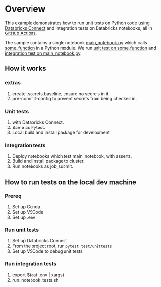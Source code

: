 # Overview

This example demonstrates how to run unit tests on Python code using [Databricks Connect](https://docs.microsoft.com/en-us/azure/databricks/dev-tools/databricks-connect) and integration tests on Databricks notebooks, all in [GitHub Actions](https://docs.github.com/en/actions/learn-github-actions).

The sample contains a single notebook [main_notebook.py](src/main_notebook.py) which calls [some_function](test/dbcicdlib/some_func.py) in a Python module. We run [unit test on some_function](test/unittests/test_some_func.py) and [integration test on main_notebook.py](test/run_notebook_tests.sh).

## How it works

### extras

1. create .secrets.baseline, ensure no secrets in it.
1. pre-commit-config to prevent secrets from being checked in.

### Unit tests

1. with Databricks Connect.
1. Same as Pytest.  
1. Local build and install package for development

### Integration tests

1. Deploy notebooks which test main_notebook, with asserts.
1. Build and Install package to cluster.
1. Run notebooks as job_submit.

## How to run tests on the local dev machine

### Prereq

1. Set up Conda
1. Set up VSCode
1. Set up .env

### Run unit tests

1. Set up Databricks Connect
1. From the project root, run `pytest test/unittests`
1. Set up VSCode to debug unit tests

### Run integration tests

1. export $(cat .env | xargs)
2. run_notebook_tests.sh
